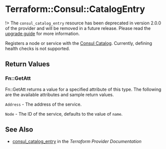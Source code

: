 # Terraform::Consul::CatalogEntry

!> The `consul_catalog_entry` resource has been deprecated in version 2.0.0 of the provider
and will be removed in a future release. Please read the [upgrade guide](/docs/providers/consul/upgrading.html#deprecation-of-consul_catalog_entry)
for more information.

Registers a node or service with the [Consul Catalog](https://www.consul.io/docs/agent/http/catalog.html#catalog_register).
Currently, defining health checks is not supported.

## Return Values

### Fn::GetAtt

Fn::GetAtt returns a value for a specified attribute of this type. The following are the available attributes and sample return values.

`Address` - The address of the service.

`Node` - The ID of the service, defaults to the value of `name`.

## See Also

* [consul_catalog_entry](https://www.terraform.io/docs/providers/consul/r/catalog_entry.html) in the _Terraform Provider Documentation_